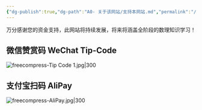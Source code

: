 ```yaml
---
{"dg-publish":true,"dg-path":"A0- 关于该网站/支持本网站.md","permalink":"/A0- 关于该网站/支持本网站/","dgPassFrontmatter":true,"noteIcon":"","created":"2024-07-07T14:58:06.085+08:00","updated":"2025-04-14T18:40:45.786+08:00"}
---
```


万分感谢您的资金支持，此网站将持续发展，将来将涵盖全阶段的数理知识学习！

## 微信赞赏码 WeChat Tip-Code
![freecompress-Tip Code 1.jpg|300](/img/user/Functional%20files/Photo%20Resources/freecompress-Tip%20Code%201.jpg)

## 支付宝扫码 AliPay

![freecompress-AliPay.jpg|300](/img/user/Functional%20files/Photo%20Resources/freecompress-AliPay.jpg)